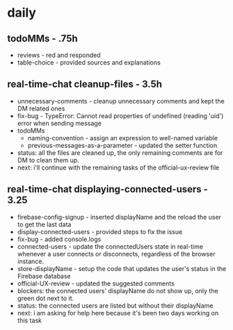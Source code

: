 # daily

## todoMMs - .75h
* reviews - red and responded
* table-choice - provided sources and explanations

## real-time-chat cleanup-files - 3.5h
* unnecessary-comments - cleanup unnecessary comments and kept the DM related ones
* fix-bug - TypeError: Cannot read properties of undefined (reading 'uid') error when sending message
* todoMMs
  * naming-convention - assign an expression to well-named variable
  * previous-messages-as-a-parameter - updated the setter function
* status: all the files are cleaned up, the only remaining comments are for DM to clean them up.
* next: i'll continue with the remaining tasks of the official-ux-review file

## real-time-chat displaying-connected-users - 3.25
* firebase-config-signup - inserted displayName and the reload the user to get the last data
* display-connected-users - provided steps to fix the issue
* fix-bug - added console.logs
* connected-users - update the connectedUsers state in real-time whenever a user connects or disconnects, regardless of the browser instance.
* store-displayName - setup the code that updates the user's status in the Firebase database
* official-UX-review - updated the suggested comments
* blockers: the connected users' displayName do not show up, only the green dot next to it.
* status: the connected users are listed but without their displayName
* next: i am asking for help here because it's been two days working on this task